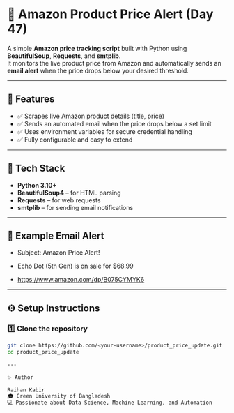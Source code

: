 # 🛒 Amazon Product Price Alert (Day 47)

A simple **Amazon price tracking script** built with Python using **BeautifulSoup**, **Requests**, and **smtplib**.  
It monitors the live product price from Amazon and automatically sends an **email alert** when the price drops below your desired threshold.

---

## 🚀 Features

- ✅ Scrapes live Amazon product details (title, price)
- ✅ Sends an automated email when the price drops below a set limit
- ✅ Uses environment variables for secure credential handling
- ✅ Fully configurable and easy to extend

---

## 🧠 Tech Stack

- **Python 3.10+**
- **BeautifulSoup4** – for HTML parsing  
- **Requests** – for web requests  
- **smtplib** – for sending email notifications  

---

## 📧 Example Email Alert
- Subject: Amazon Price Alert!

- Echo Dot (5th Gen) is on sale for $68.99
- https://www.amazon.com/dp/B075CYMYK6

---

## ⚙️ Setup Instructions

### 1️⃣ Clone the repository

```bash
git clone https://github.com/<your-username>/product_price_update.git
cd product_price_update

---

✨ Author

Raihan Kabir
🎓 Green University of Bangladesh
💻 Passionate about Data Science, Machine Learning, and Automation
